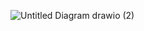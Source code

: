 ![Untitled Diagram drawio (2)](https://github.com/user-attachments/assets/fbbbaa60-23ce-4426-a2d7-e558605e95e1)
